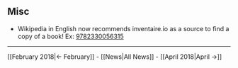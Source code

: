 <!-- LANG:EN, title="Mars 2018"-->
## Misc
* Wikipedia in English now recommends inventaire.io as a source to find a copy of a book! 
   Ex: [9782330056315](https://en.wikipedia.org/wiki/Special:BookSources/9782330056315#Book-swapping_websites)

<hr>

[[February 2018|← February]] - [[News|All News]] - [[April 2018|April →]]